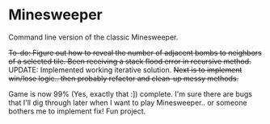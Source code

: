 # Minesweeper 

Command line version of the classic Minesweeper. 

~~To-do: Figure out how to reveal the number of adjacent bombs to neighbors of a selected tile. Been receiving a stack flood error in recursive method.~~ UPDATE: Implemented working iterative solution. ~~Next is to implement win/lose logic.. then probably refactor and clean-up messy methods.~~

Game is now 99% (Yes, exactly that :]) complete. I'm sure there are bugs that I'll dig through later when I want to play Minesweeper.. or someone bothers me to implement fix! Fun project. 